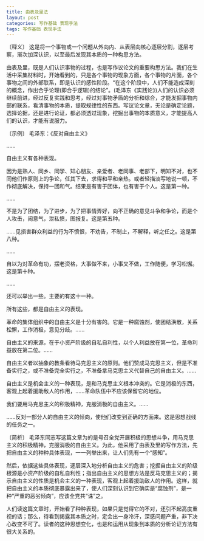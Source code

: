 ```yaml
---
title: 由表及里法
layout: post
categories: 写作基础 表现手法
tags: 写作基础 表现手法
---
```


〔释义〕 这是将一个事物或一个问题从外向内、从表层向核心逐层分割，逐层考察，渐次加深认识，以至最后发现其本质的一种构思方法。

由表及里，既是人们认识事物的过程，也是写作议论文的重要构思方法。我们在生活中采集材料时，开始看到的，只是各个事物的现象方面，各个事物的片面，各个事物之间的外部联系，即是认识的感性阶段。“在这个阶段中，人们不能造成深刻的概念，作出合乎论理(即合乎逻辑)的结论”。(毛泽东《实践论》)人们的认识必须继续前进，经过反复实践和思考，经过对事物矛盾的分析和综合，才能发掘事物内部的联系，看清事物的本质，提取规律性的东西。写议论文章，无论是确定论题，选择论据，还是进行论证，都必须透过现象，挖掘出事物的本质意义，才能提高人们的认识，才能有说服力。

〔示例〕 毛泽东：《反对自由主义》

……

自由主义有各种表现。

因为是熟人、同乡、同学、知心朋友、亲爱者、老同事、老部下，明知不对，也不同他们作原则上的争论，任其下去，求得和平和亲热。或者轻描淡写地说一顿，不作彻底解决，保持一团和气。结果是有害于团体，也有害于个人。这是第一种。

……

不是为了团结，为了进步，为了把事情弄好，向不正确的意见斗争和争论，而是个人攻击，闹意气，泄私愤，图报复。这是第五种。

……见损害群众利益的行为不愤恨，不劝告，不制止，不解释，听之任之。这是第八种。

……

自以为对革命有功，摆老资格，大事做不来，小事又不做，工作随便，学习松懈。这是第十种。

……

还可以举出一些。主要的有这十一种。

所有这些，都是自由主义的表现。

革命的集体组织中的自由主义是十分有害的。它是一种腐蚀剂，使团结涣散，关系松懈，工作消极，意见分歧。……

自由主义的来源，在于小资产阶级的自私自利性，以个人利益放在第一位，革命利益放在第二位。……

自由主义者以抽象的教条看待马克思主义的原则。他们赞成马克思主义，但是不准备实行之，或不准备完全实行之，不准备拿马克思主义代替自己的自由主义。……

自由主义是机会主义的一种表现，是和马克思主义根本冲突的。它是消极的东西，客观上起着援助敌人的作用，……革命队伍中不应该保留它的地位。

我们要用马克思主义的积极精神，克服消极的自由主义。……

……反对一部分人的自由主义的倾向，使他们改变到正确的方面来。这是思想战线的任务之一。

〔简析〕 毛泽东同志写这篇文章为的是号召全党开展积极的思想斗争，用马克思主义的积极精神，克服消极的自由主义。为此，他采用了由表及里的写作方法，先把自由主义的种种具体表现，一一列举出来，让人们先有一个“感知”。

然后，依据这些具体表现，逐层深入地分析自由主义的危害；挖掘自由主义的阶级根源是小资产阶级的自私自利性；指出自由主义的思想方法是反马克思主义的；揭示自由主义的性质是机会主义的一种表现，客观上起着援助敌人的作用。这样，就把自由主义的本质彻底暴露出来了，使人们深刻认识到它确实是“腐蚀剂”，是一种“严重的恶劣倾向”，应该全党共“诛”之。

人们读这篇文章时，开始看了种种表现，如果只是觉得它的不对，还引不起高度重视的话；那么，待看到揭露其本质之时，定会出一身冷汗，深感问题产重，非下决心改变不可了。读者的这种思想变化，也是和运用从现象到本质的分析论证方法有很大关系的。 